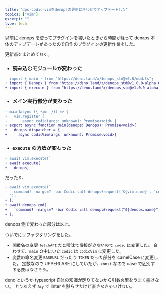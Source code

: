 ```yaml
---
title: "dps-codic-vimをdenopsの更新に合わせてアップデートした"
topics: ["vim"]
excerpt: ""
type: tech
---
```


以前に denops を使ってプラグインを書いたときから時間が経って denops 本体のアップデートがあったので自作のプラグインの更新作業をした。

更新点をまとめておく。

- ### 読み込むモジュールが変わった

```diff
- import { main } from "https://deno.land/x/denops_std@v0.8/mod.ts";
+ import { Denops } from "https://deno.land/x/denops_std@v1.0.0-alpha.0/mod.ts";
+ import { execute } from "https://deno.land/x/denops_std@v1.0.0-alpha.0/helper/mod.ts";
```

- ### メイン実行部分が変わった

```diff
- main(async ({ vim  })) => {
-   vim.register({
-       async codic(args: unknown): Promise<void> {
+ export async function main(denops: Denops): Promise<void>{
+   denops.dispatcher = {
+     async codicVim(args: unknown): Promise<void>{
```

- ### `execute` の方法が変わった

```diff
- await vim.execute(`
+ await execute(
+   denops,
```

だったり、

```diff
- await vim.execute(`
-   command! -nargs=? -bar Codic call denops#request('${vim.name}', 'codic', [<q-args>])
- `);
+ };
+ await denops.cmd(
+   `command! -nargs=? -bar Codic call denops#request("${denops.name}", "codicVim", [<q-args>])`,
+ );
```

denops 側で変わった部分は以上。

ついでにリファクタリングをした。

- 関数名の変更
  `fetchAPI` だと曖昧で情報が少ないので `codic` に変更した。
  合わせて、`main` の中にいた `codic` は `codicVim` に変更した。
- 変数の命名変更
  `BASEURL` だったり `TOKEN` だった部分を camelCase に変更した。
  定数なので UPPERCASE にしていたが、`const` なので case で区別する必要はなさそう。

deno というか typescript 自体の知識が足りてないから引数の型をうまく書けない。
とりあえず `Any` で linter を黙らせたけど直さなきゃいけない。
